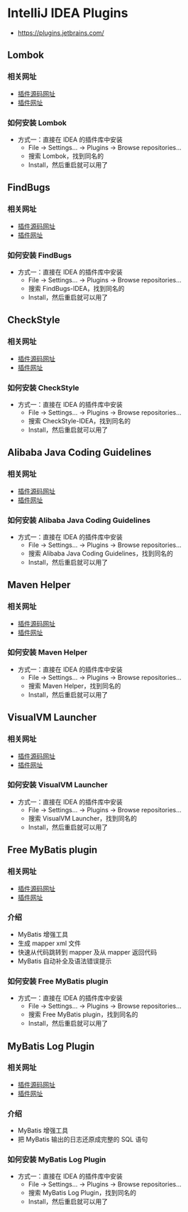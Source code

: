 <!--
* Licensed under MIT (https://github.com/jinyahuan/effective-notebook/blob/master/LICENSE)
* @author JinYahuan
* @since 1.0.0
-->

# IntelliJ IDEA Plugins
* https://plugins.jetbrains.com/

## Lombok
### 相关网址
* [插件源码网址](https://github.com/mplushnikov/lombok-intellij-plugin)
* [插件网址](http://plugins.jetbrains.com/plugin/6317-lombok)
### 如何安装 Lombok
* 方式一：直接在 IDEA 的插件库中安装
  * File -> Settings... -> Plugins -> Browse repositories...
  * 搜索 Lombok，找到同名的
  * Install，然后重启就可以用了

## FindBugs
### 相关网址
* [插件源码网址](https://github.com/andrepdo/findbugs-idea)
* [插件网址](http://plugins.jetbrains.com/plugin/3847-findbugs-idea)
### 如何安装 FindBugs
* 方式一：直接在 IDEA 的插件库中安装
  * File -> Settings... -> Plugins -> Browse repositories...
  * 搜索 FindBugs-IDEA，找到同名的
  * Install，然后重启就可以用了

## CheckStyle
### 相关网址
* [插件源码网址](https://github.com/jshiell/checkstyle-idea)
* [插件网址](http://plugins.jetbrains.com/plugin/1065-checkstyle-idea/)
### 如何安装 CheckStyle
* 方式一：直接在 IDEA 的插件库中安装
  * File -> Settings... -> Plugins -> Browse repositories...
  * 搜索 CheckStyle-IDEA，找到同名的
  * Install，然后重启就可以用了

## Alibaba Java Coding Guidelines
### 相关网址
* [插件源码网址](https://github.com/alibaba/p3c)
* [插件网址](http://plugins.jetbrains.com/plugin/10046-alibaba-java-coding-guidelines/)
### 如何安装 Alibaba Java Coding Guidelines
* 方式一：直接在 IDEA 的插件库中安装
  * File -> Settings... -> Plugins -> Browse repositories...
  * 搜索 Alibaba Java Coding Guidelines，找到同名的
  * Install，然后重启就可以用了

## Maven Helper
### 相关网址
* [插件源码网址](https://github.com/krasa/MavenHelper)
* [插件网址](http://plugins.jetbrains.com/plugin/7179-maven-helper/)
### 如何安装 Maven Helper
* 方式一：直接在 IDEA 的插件库中安装
  * File -> Settings... -> Plugins -> Browse repositories...
  * 搜索 Maven Helper，找到同名的
  * Install，然后重启就可以用了

## VisualVM Launcher
### 相关网址
* [插件源码网址](https://github.com/krasa/VisualVMLauncher)
* [插件网址](http://plugins.jetbrains.com/plugin/7115-visualvm-launcher/)
### 如何安装 VisualVM Launcher
* 方式一：直接在 IDEA 的插件库中安装
  * File -> Settings... -> Plugins -> Browse repositories...
  * 搜索 VisualVM Launcher，找到同名的
  * Install，然后重启就可以用了

## Free MyBatis plugin
### 相关网址
* [插件源码网址](https://github.com/wuzhizhan/free-idea-mybatis)
* [插件网址](https://plugins.jetbrains.com/plugin/8321-free-mybatis-plugin)
### 介绍
* MyBatis 增强工具
* 生成 mapper xml 文件
* 快速从代码跳转到 mapper 及从 mapper 返回代码
* MyBatis 自动补全及语法错误提示
### 如何安装 Free MyBatis plugin
* 方式一：直接在 IDEA 的插件库中安装
  * File -> Settings... -> Plugins -> Browse repositories...
  * 搜索 Free MyBatis plugin，找到同名的
  * Install，然后重启就可以用了

## MyBatis Log Plugin
### 相关网址
* [插件源码网址](https://github.com/kookob/mybatis-log-plugin)
* [插件网址](https://plugins.jetbrains.com/plugin/8321-free-mybatis-plugin/)
### 介绍
* MyBatis 增强工具
* 把 MyBatis 输出的日志还原成完整的 SQL 语句
### 如何安装 MyBatis Log Plugin
* 方式一：直接在 IDEA 的插件库中安装
  * File -> Settings... -> Plugins -> Browse repositories...
  * 搜索 MyBatis Log Plugin，找到同名的
  * Install，然后重启就可以用了
